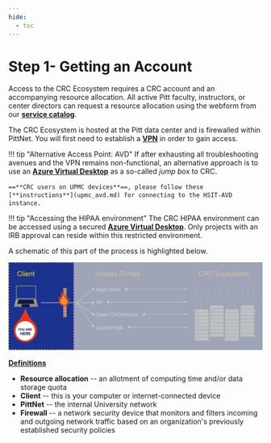 ```yaml
---
hide:
  - toc
---
```


# Step 1- Getting an Account

Access to the CRC Ecosystem requires a CRC account and an accompanying resource allocation. 
All active Pitt faculty, instructors, or center directors can request a resource allocation using the webform from
our [**service catalog**](https://crc.pitt.edu/service-request-forms). 

The CRC Ecosystem is hosted at the Pitt data center and is firewalled within PittNet. You will first need to establish 
a [**VPN**](https://services.pitt.edu/TDClient/33/Portal/KB/ArticleDet?ID=293) in order to gain access.

!!! tip "Alternative Access Point: AVD"
    If after exhausting all troubleshooting avenues and the VPN remains non-functional, an alternative approach is to use an
    [**Azure Virtual Desktop**](access_avd.md) as a so-called *jump box* to CRC.

    ==**CRC users on UPMC devices**==, please follow these [**instructions**](upmc_avd.md) for connecting to the HSIT-AVD instance.

!!! tip "Accessing the HIPAA environment"
    The CRC HIPAA environment can be accessed using a secured [**Azure Virtual Desktop**](access_hipaa.md). Only projects with an 
    IRB approval can reside within this restricted environment.


A schematic of this part of the process is highlighted below.

![GETTING-STARTED-MAP](../_assets/img/getting-started/getting-started-step-1.png)

<ins>**Definitions**</ins>

*   **Resource allocation** -- an allotment of computing time and/or data storage quota
*   **Client** -- this is your computer or internet-connected device
*   **PittNet** -- the internal University network
*   **Firewall** -- a network security device that monitors and filters incoming and outgoing network traffic based on an organization's previously established security policies
